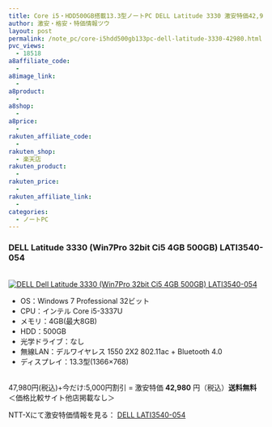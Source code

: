 ```yaml
---
title: Core i5・HDD500GB搭載13.3型ノートPC DELL Latitude 3330 激安特価42,980円！送料無料！
author: 激安・格安・特価情報ツウ
layout: post
permalink: /note_pc/core-i5hdd500gb133pc-dell-latitude-3330-42980.html
pvc_views:
  - 18518
a8affiliate_code:
  - 
a8image_link:
  - 
a8product:
  - 
a8shop:
  - 
a8price:
  - 
rakuten_affiliate_code:
  - 
rakuten_shop:
  - 楽天店
rakuten_product:
  - 
rakuten_price:
  - 
rakuten_affiliate_link:
  - 
categories:
  - ノートPC
---
```

### DELL Latitude 3330 (Win7Pro 32bit Ci5 4GB 500GB) LATI3540-054

<div class="img-bg2 img_L">
  <a href="http://px.a8.net/svt/ejp?a8mat=ZYP6S+8IMA3E+S1Q+BWGDT&#038;a8ejpredirect=http://nttxstore.jp/_II_DE14828820" target="_blank"><br /> <img border="0" alt="DELL Dell Latitude 3330 (Win7Pro 32bit Ci5 4GB 500GB) LATI3540-054" src="http://i1.wp.com/image.nttxstore.jp/l2_images/D/DE/DE14828820.jpg?w=120" data-recalc-dims="1" /></a>
</div>

<!--more-->

  * OS：Windows 7 Professional 32ビット
  * CPU：インテル Core i5-3337U
  * メモリ：4GB(最大8GB)
  * HDD：500GB
  * 光学ドライブ：なし
  * 無線LAN：デルワイヤレス 1550 2X2 802.11ac + Bluetooth 4.0
  * ディスプレイ：13.3型(1366&#215;768)

<br clear="all" />47,980円(税込)+今だけ:5,000円割引 = 激安特価 <span class="tokka-price"><strong>42,980</strong></span> 円（税込）**送料無料**  
＜価格比較サイト他店掲載なし＞  
  
NTT-Xにて激安特価情報を見る： <span class="fs150p"><a href="http://px.a8.net/svt/ejp?a8mat=ZYP6S+8IMA3E+S1Q+BWGDT&#038;a8ejpredirect=http://nttxstore.jp/_II_DE14828820" target="_blank">DELL LATI3540-054</a></span>